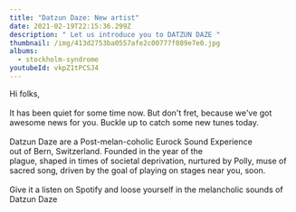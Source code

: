 ```yaml
---
title: "Datzun Daze: New artist"
date: 2021-02-19T22:15:36.299Z
description: " Let us introduce you to DATZUN DAZE "
thumbnail: /img/413d2753ba0557afe2c00777f089e7e0.jpg
albums:
  - stockholm-syndrome
youtubeId: vkpZ1tPCSJ4
---
```

Hi folks,\
\
It has been quiet for some time now. But don't fret, because we've got awesome news for you. Buckle up to catch some new tunes today. \
\
Datzun Daze are a Post-melan-coholic Eurock ​Sound Experience out of Bern, Switzerland. ​Founded in the year of the ​plague, shaped in times of ​societal deprivation, ​nurtured by Polly, muse of ​sacred song, driven by the ​goal of playing on stages near you, soon. \
\
Give it a listen on Spotify and loose yourself in the melancholic sounds of Datzun Daze